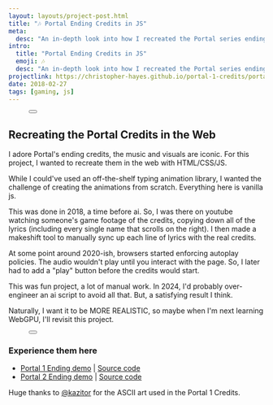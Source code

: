 ```yaml
---
layout: layouts/project-post.html
title: "🎶 Portal Ending Credits in JS"
meta:
  desc: "An in-depth look into how I recreated the Portal series ending credits with web technologies."
intro:
  title: "Portal Ending Credits in JS"
  emoji: 🎶
  desc: "An in-depth look into how I recreated the Portal series ending credits with web technologies."
projectlink: https://christopher-hayes.github.io/portal-1-credits/portal-1-ending.html
date: 2018-02-27
tags: [gaming, js]
---
```


<figure
  x-data="{
    imageSrc: '/images/projects/portal-credits/portal-1-screenshot.png',
    imageAlt: 'Screenshot of the Portal 1 ending credits',
    showImageOverlay: function (imageElem) {
      this.$dispatch('show-image-overlay', imageElem.src);
    },
    }">
  <button
    @click="showImageOverlay($event.target)"
    class="group h-52 md:h-96 w-full"
    >
    <img
      :src="imageSrc"
      :alt="imageAlt"
      width="100%"
      class="w-full h-full object-cover object-center rounded-2xl md:rounded-xl m-0 transition-opacity"
      loading="eager">
    <figcaption
      class="opacity-0 group-hover:opacity-100 group-focus:opacity-100 transition-opacity text-white font-bold text-xs text-right -mt-10 mb-12 mr-8"
      x-text="imageAlt"
    ></figcaption>
  </button>
</figure>

## Recreating the Portal Credits in the Web

I adore Portal's ending credits, the music and visuals are iconic. For this project, I wanted to recreate them in the web with HTML/CSS/JS.

While I could've used an off-the-shelf typing animation library, I wanted the challenge of creating the animations from scratch. Everything here is vanilla js.

This was done in 2018, a time before ai. So, I was there on youtube watching someone's game footage of the credits, copying down all of the lyrics (including every single name that scrolls on the right). I then made a makeshift tool to manually sync up each line of lyrics with the real credits.

At some point around 2020-ish, browsers started enforcing autoplay policies. The audio wouldn't play until you interact with the page. So, I later had to add a "play" button before the credits would start.

This was fun project, a lot of manual work. In 2024, I'd probably over-engineer an ai script to avoid all that. But, a satisfying result I think.

Naturally, I want it to be MORE REALISTIC, so maybe when I'm next learning WebGPU, I'll revisit this project.

<figure
  x-data="{
    imageSrc: '/images/projects/portal-credits/portal-2-screenshot.png',
    imageAlt: 'Screenshot of the Portal 2 ending credits',
    showImageOverlay: function (imageElem) {
      this.$dispatch('show-image-overlay', imageElem.src);
    },
    }">
  <button
    @click="showImageOverlay($event.target)"
    class="group h-52 md:h-96 w-full"
    >
    <img
      :src="imageSrc"
      :alt="imageAlt"
      width="100%"
      class="w-full h-full object-cover object-center rounded-2xl md:rounded-xl m-0 transition-opacity"
      loading="lazy">
    <figcaption
      class="opacity-0 group-hover:opacity-100 group-focus:opacity-100 transition-opacity text-white font-bold text-xs text-right -mt-10 mb-12 mr-8"
      x-text="imageAlt"
    ></figcaption>
  </button>
</figure>

### Experience them here

- [Portal 1 Ending demo](https://christopher-hayes.github.io/portal-1-credits/portal-1-ending.html) | [Source code](https://github.com/Christopher-Hayes/portal-1-credits/)
- [Portal 2 Ending demo](https://christopher-hayes.github.io/portal-2-credits/portal-2-ending.html) | [Source code](https://github.com/Christopher-Hayes/portal-2-credits/)

Huge thanks to [@kazitor](https://blog.kazitor.com/) for the ASCII art used in the Portal 1 Credits.
